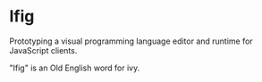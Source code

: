 # Ifig

Prototyping a visual programming language editor and runtime for JavaScript clients.

"Ifig" is an Old English word for ivy.
